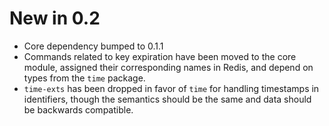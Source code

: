 # New in 0.2

- Core dependency bumped to 0.1.1
- Commands related to key expiration have been moved to the core module, assigned their corresponding names in Redis, and depend on types from the `time` package.
- `time-exts` has been dropped in favor of `time` for handling timestamps in identifiers, though the semantics should be the same and data should be backwards compatible.

